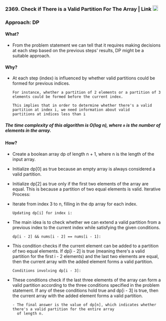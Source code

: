 
### 2369. Check if There is a Valid Partition For The Array | Link <a href="https://leetcode.com/problems/check-if-there-is-a-valid-partition-for-the-array/"><img src="https://leetcode.com/_next/static/images/logo-dark-c96c407d175e36c81e236fcfdd682a0b.png" alt="LeetCode Logo" width="18"> </a>


### Approach: DP
  
#### What? 

- From the problem statement we can tell that it requires making decisions at each step based on the previous steps' results, DP might be a suitable approach.

#### Why?

- At each step (index) is influenced by whether valid partitions could be formed for previous indices.

      For instance, whether a partition of 2 elements or a partition of 3 elements could be formed before the current index.
  
      This implies that in order to determine whether there's a valid partition at index i, we need information about valid
      partitions at indices less than i

##### The time complexity of this algorithm is O(log n), where `n` is the number of elements in the array.

#### How? 

- Create a boolean array dp of length n + 1, where n is the length of the input array.
- Initialize dp[0] as true because an empty array is always considered a valid partition.
- Initialize dp[2] as true only if the first two elements of the array are equal. This is because a partition of two equal elements is valid.
Iterative Process:

- Iterate from index 3 to n, filling in the dp array for each index.

  `Updating dp[i] for index i:`

- The main idea is to check whether we can extend a valid partition from a previous index to the current index while satisfying the given conditions.

  `dp[i - 2] && nums[i - 2] == nums[i - 1]:`
  
- This condition checks if the current element can be added to a partition of two equal elements. If dp[i - 2] is true (meaning there's a valid partition for the first i - 2 elements) and the last two elements are equal, then the current array with the added element forms a valid partition.

  `Conditions involving dp[i - 3]:`
  
- These conditions check if the last three elements of the array can form a valid partition according to the three conditions specified in the problem statement. If any of these conditions hold true and dp[i - 3] is true, then the current array with the added element forms a valid partition.

      - The final answer is the value of dp[n], which indicates whether there's a valid partition for the entire array
        of length n.
